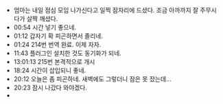 - 엄마는 내일 점심 모임 나가신다고 일찍 잠자리에 드셨다. 조금 아까까지 잘 주무시다가 살짝 깨셨다.
- 00:54 시간 넣기 좋으네.
- 01:12 갑자기 확 피곤하면서 졸리네.
- 01:24 214번 번역 완료. 이제 자자.
- 11:43 플러그인 설치한 것도 동기화가 되네.
- 13:01:13 215번 본격적으로 개시
- 18:24 시간이 삽입되니 좋네.
- 20:12 오늘은 좀 피곤하네. 새벽에도 그렇더니 잠은 못 잤는데...
- 20:23 잠시 나갔다 와야겠다.
- 